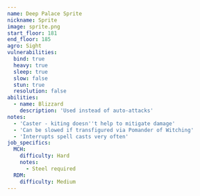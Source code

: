 ```yaml
---
name: Deep Palace Sprite
nickname: Sprite
image: sprite.png
start_floor: 181
end_floor: 185
agro: Sight
vulnerabilities:
  bind: true
  heavy: true
  sleep: true
  slow: false
  stun: true
  resolution: false
abilities:
  - name: Blizzard
    description: 'Used instead of auto-attacks'
notes:
  - 'Caster - kiting doesn''t help to mitigate damage'
  - 'Can be slowed if transfigured via Pomander of Witching'
  - 'Interrupts spell casts very often'
job_specifics:
  MCH:
    difficulty: Hard
    notes:
      - Steel required
  RDM:
    difficulty: Medium
---
```

